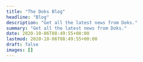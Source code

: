 ```yaml
---
title: "The Doks Blog"
headline: "Blog"
description: "Get all the latest news from Doks."
summary: "Get all the latest news from Doks."
date: 2020-10-06T08:49:55+00:00
lastmod: 2020-10-06T08:49:55+00:00
draft: false
images: []
---
```

